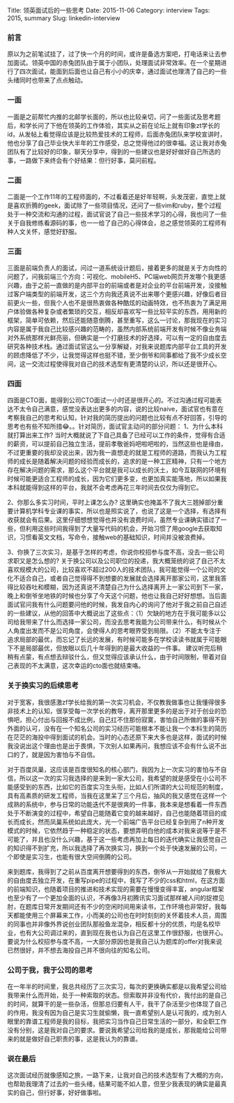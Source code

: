 Title: 领英面试后的一些思考
Date: 2015-11-06
Category: interview 
Tags: 2015, summary
Slug: linkedin-interview

### 前言
原以为之前笔试挂了，过了快一个月的时间，或许是备选方案吧，打电话来让去参加面试。领英中国的赤兔团队由于属于小团队，处理面试非常效率。在一个星期进行了四次面试，能面到后面也让自己有小小的庆幸，通过面试也理清了自己的一些头绪同时也带来了点点触动。

### 一面
一面是之前帮忙内推的北邮学长面的，所以也比较亲切，问了一些面试及思考题后，和学长问了下他在领英的工作体验，其实从之前在论坛上就有印象zt学长的id，从发帖上看觉得应该是比较热爱技术的工程师，后面赤兔团队来学校宣讲时，他也分享了自己毕业快大半年的工作感受，总之觉得他过的很幸福。这让我对赤兔团队有了比较好的印象，聊天分享中，得到的一些建议也是好好做好自己所选的事，一路做下来终会有个好结果：但行好事，莫问前程。

### 二面
二面是一个工作11年的工程师面的，不过看着还是好年轻啊，头发茂密，直觉上就是喜欢折腾的geek，面试除了一些项目情况，还问了一些vim和ruby，整个过程处于一种交流和沟通的过程，面试官说了自己一些技术学习的心得，我也问了一些关于自我修练看源码的事，也一一给了自己的心得体会，总之感觉领英的工程师有种人文关怀，感觉好舒服。

### 三面
三面是前端负责人的面试，问过一道系统设计题后，接着更多的就是关于方向性的问题了，问我前端三个方向：可视化、mobileH5、PC端web网页开发哪个我更感兴趣，由于之前一直做的是内部平台的前端或者是对企业的平台前端开发，没接触过客户端类型的前端开发，这三个方向我还真说不出来哪个更感兴趣，好像后者目前更火一些，但我个人也不是很热衷做各种酷炫的动画特效，也不热衷为了满足用户体验做各种复杂或者繁琐的交互，相反却喜欢写一些比较平实的东西，用用新的框架，简单可依赖，然后还能随意倒腾，甚至重写，这么一讨论，那我现在的实习内容是属于我自己比较感兴趣的范畴的，虽然内部系统前端开发有时候不像业务端对外系统那样光鲜亮丽，但确实是一个打磨技术的好选择，可以有一定的自由度去研究各种技术栈。通过面试官这么一分享解疑，对我来说题库内部平台工具的开发的顾虑降低了不少，让我觉得这样也挺不错，至少倒爷和同事都给了我不少成长空间，这一交流过程使得我对自己的技术选型有更清楚的认识，所以还是很开心。

### 四面
四面是CTO面，能得到公司CTO面试一小时还是很开心的。不过沟通过程可能表达不太令自己满意，感觉没表达出更多的内容，说的比较naive，面试官也有意在考察我自己的思考和认知，针对我的简历提出的问题也比较有点不好回答，引导的思考也有些不知所措😂。。针对简历，面试官主动问的部分问题：
1、为什么本科就打算出来工作?
	当时大概就说了下自己具备了已经可以工作的条件，觉得有合适的薪资，可以提前自己独立生活，提前孝敬爸妈吧啦吧啦的，当然这些也是缘由，不过更重要的我却没说出来，因为我一直想走的就是工程师的道路，而我认为工程师的成长是随着解决问题的经验而成长的，追求的是一种工匠精神，只有一个地方存在解决问题的需求，那么这个平台就是我可以成长的沃土，如今互联网的环境有时候可能更适合工程师的成长，因为它们更多变，也更加真实能落地，所以如果我本科就能得到这样的平台，我就不会考虑再花三年时间去仅仅为得到它。
    
2、你那么多实习时间，平时上课怎么办?
	这里确实也掩盖不了我大三翘掉部分重要计算机学科专业课的事实，所以也是照实说了，也说了这是一个选择，有选择有收获就会有后果。这里仔细想想觉得也并没有浪费时间，虽然专业课确实错过了一些，但利用这些时间我得到了大量写代码的机会，开始习惯了用google去获取知识，习惯看英文文档，写命令，接触web的基础知识，时间并没被浪费掉。
    
3、你换了三次实习，是基于怎样的考虑，你说你校招参与度不高，没去一些公司求职又是怎么想的?
	关于换公司以及公司职位的投递，我大概笼统的说了自己不太喜欢规模大的公司，比较喜欢不超过200人的技术团队，我可能觉得一个公司的文化不适合自己，或者自己觉得得不到想要的发展就会选择离开那家公司，这里我答得比较吞吐和模糊，因为还真说不清楚自己为什么选择离开上一家公司到下一家，晚上和倒爷坐地铁的时候也分享了今天这个问题，他也让我自己好好想想。当后面面试官问我有什么问题要问他的时候，我发自内心的询问了他对于我之前自己自述的一些建议，从他的回答中大概说出了这些点：（1）欠缺的地方在于我可能多以公司给我带来了什么而选择一家公司，而没去思考我能为公司带来什么，有时候从个人角度出发而不是公司角度，会使得人的思考眼界受到局限。（2）不能太专注于追求局部的最优，而忘记了长远的发展，有时候可能多在学校读读书就属于可能眼下不是局部最优，但放眼以后几十年得到的是最大收益的一件事。 建议听完后稍稍有点蒙，有点想去辩驳什么，但又觉得应该承认什么，由于时间限制，带着对自己表现的不太满意，这次幸运的cto面也就结束咯。
    
### 关于换实习的后续思考
对于宽客，我很感激zf学长给我的第一次实习机会，不仅教我做事也让我懂得很多非技术上的认知，很享受每一次学长的教导，离开那里更多的是出于对于创业的恐惧吧，担心付出与回报不成比例，自己扛不住那份寂寞，害怕自己所做的事得不到外面的认可，没有在一个知名公司的实习经历可能根本不能让我一个本科生的简历在茫茫的海投中得到面试的机会。当时的心态还原下来大多也是这样，面试的时候我没说出这个理由也是出于畏惧，下次别人如果再问，我想应该不会有什么说不出口的了，就是因为害怕与不自信。

对于百度凤巢，这应该是百度很知名的核心部门，我因为上一次实习的害怕与不自信，所以这一次的实习我选择的是来到一家大公司，我希望的就是感受在小公司不能感受到的东西，比如它的百度实习生头衔，比如人们所谓的大公司规范的制度，具有高素质的研发工程师，当我在这里呆了三个月后，抽风的我又感觉在这样一个成熟的系统中，参与日常的功能迭代不是很爽的一件事，我本来是想看着一件东西处于不断演变的过程中，希望自己能随着它变的越来越好，自己也能随着项目的成长而成长，然而凤巢系统如此庞大，光一个前端广告平台已经复杂到用了n种开发模式的时候，它依然趋于一种稳定的状态，要想弄明白他的成本对我来说等于是不可能了，并且也没什么兴趣，基于这一些考虑再加上每日的迭代确实让我感觉自己的知识得不到扩充，所以我选择了再次换实习，换到一个处于快速发展的公司，一个即使是实习生，也能有很大空间倒腾的公司。

来到题库，我得到了之前从百度离开想要得到的东西，倒爷从一开始就给了我极大的自由度去独立开发，在重写pipe的过程中，我写了不少的css和html，在这方面的前端知识，也随着项目的推进和技术实现的需要在慢慢变得丰富，angular框架也至少有了一个更加全面的认识，不再像3月初腾讯实习面试那样被人问的捉襟见肘，在题库日常开发期间还有不少的空闲时间用来读书，工作环境也非常好，我每天都能使用三个屏幕来工作，小而美的公司也在时时刻刻的关怀着技术人员，周围的同事也并非像外界说创业团队那般鱼龙混杂，相反都十分的优质，均是名校毕业，也有大公司调过来的，直到现在我也认为自己在这里工作很舒服，也很开心。要说为什么校招参与度不高，一大部分原因也是我自己认为题库的offer对我来说已然很好，并不想去海投自己并不很向往的知名公司。

### 公司于我，我于公司的思考
在一年半的时间里，我总共经历了三次实习，每次的更换确实都是以我希望公司给我带来什么而开始，处于一种索取的状态。但索取并非没有代价，我付出的是自己的时间，就算干的是一些杂活，但那总归要有人干，我干了杂活至少也体现了自己的作用，我没有因为自己是实习生就偷懒，我一直希望别人是认可我的，成为别人眼里的靠谱工程师是我的目标，我把实习当作自己日常生活的一部分，和全职工作没有分别，这是我对自己的要求。要说我希望公司给我的是成长，那我能给公司带来的就是做好自己职责的事，这是我认为的靠谱。

### 说在最后
这次面试经历就像感知之旅，一路下来，让我对自己的技术选型有了大概的方向，也帮助我理清了过去的一些头绪，结果可能不如人意，但至少我表现的确实是最真实的自己，但行好事，好好做事啦。
